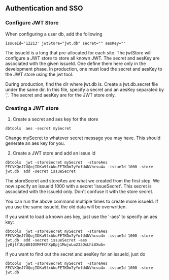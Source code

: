 ## Authentication and SSO

### Configure JWT Store

When configuring a user db, add the following

```
issueId='12213' jwtStore="jwt.db" secret="" aesKey=""
```

The issueId is a long that pre-allocated for each site.  The jwtStore will configure a JWT store to store all known JWT.  The secret and aesKey 
are associated with the given issueId.  One define them here only in the development phase.  In production, one must load the secret and aesKey
to the JWT store using the jwt tool.

During production, find the dir where jwt.db is.  Create a jwt.db.secret file under the same dir.  In this file, specify a secret and an
aesKey separated by ','.  The secret and aesKey are for the JWT store only.

### Creating a JWT store

1. Create a secret and aes key for the store 

```
dbtools  aes -secret mySecret
```

Change mySecret to whatever secret message you may have.  This should generate an aes key for you.

2. Create a JWT store and add an issue id

```
dbtools  jwt -storeSecret mySecret  -storeAes FFCVKQeJ7UQojIDKa9fxAkuFETKDm7yYofU4NVhcsu4= -issueId 1000 -store jwt.db  add -secret issueSecret
```

The storeSecret and storeAes are what we created from the first step.  We now specify an issueId 1000 with a secret 'issueSecret'.  This secret
is associated with the issueId only.  Don't confuse it with the store secret. 

You can run the above command multiple times to create more issueId.  If you use the same issueId, the old data will be overwritten.

If you want to load a known aes key, just use the '-aes' to specify an aes key:

```
dbtools  jwt -storeSecret mySecret  -storeAes FFCVKQeJ7UQojIDKa9fxAkuFETKDm7yYofU4NVhcsu4= -issueId 1000 -store jwt.db  add -secret issueSecret -aes jy0jlf1UpB0IOVMFFChXpDpj1MwjwLw233OsLhiUXwA=
```


If you want to find out the secret and aesKey for an issueId, just do

```
dbtools  jwt -storeSecret mySecret  -storeAes FFCVKQeJ7UQojIDKa9fxAkuFETKDm7yYofU4NVhcsu4= -issueId 1000 -store jwt.db  
```

